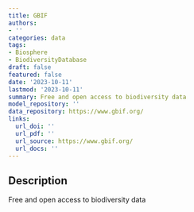 ```yaml
---
title: GBIF
authors:
- ''
categories: data
tags:
- Biosphere
- BiodiversityDatabase
draft: false
featured: false
date: '2023-10-11'
lastmod: '2023-10-11'
summary: Free and open access to biodiversity data
model_repository: ''
data_repository: https://www.gbif.org/
links:
  url_doi: ''
  url_pdf: ''
  url_source: https://www.gbif.org/
  url_docs: ''
---
```


## Description

Free and open access to biodiversity data


